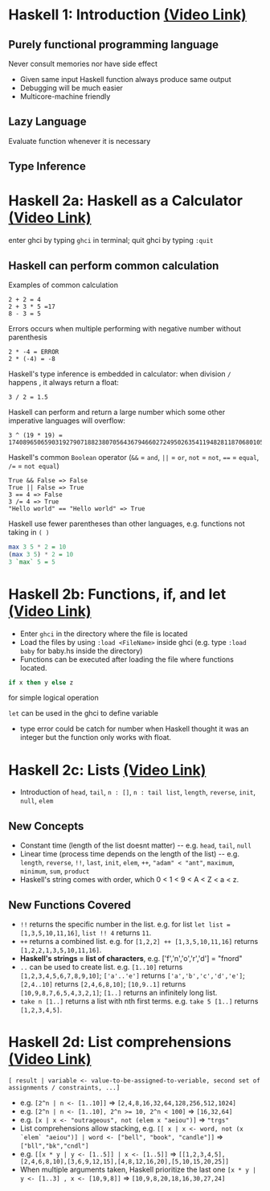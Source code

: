 # Haskell 1: Introduction [(Video Link)](https://www.youtube.com/watch?v=hJGEuFjcvZ8&list=PLS6urCrsYES24Fwzg5-Uga1QEbNm9kiU_&index=1)

## Purely functional programming language
Never consult memories nor have side effect
- Given same input Haskell function always produce same output
- Debugging will be much easier
- Multicore-machine friendly

## Lazy Language
Evaluate function whenever it is necessary

## Type Inference

# Haskell 2a: Haskell as a Calculator [(Video Link)](https://www.youtube.com/watch?v=hJGEuFjcvZ8&list=PLS6urCrsYES24Fwzg5-Uga1QEbNm9kiU_&index=2)

enter ghci by typing `ghci` in terminal; quit ghci by typing `:quit`

## Haskell can perform common calculation
Examples of common calculation
```
2 + 2 = 4
2 + 3 * 5 =17
8 - 3 = 5
```

Errors occurs when multiple performing with negative number without parenthesis
```
2 * -4 = ERROR
2 * (-4) = -8
```

Haskell's type inference is embedded in calculator: when division `/` happens , it always return a float:
```
3 / 2 = 1.5
```

Haskell can perform and return a large number which some other imperative languages will overflow:
```
3 ^ (19 * 19) = 17408965065903192790718823807056436794660272495026354119482811870680105167618464984116279288988714938612096988816320780613754987181355093129514803369660572893075468180597603
```

Haskell's common `Boolean` operator (`&&` = `and`, `||` = `or`, `not` = `not`, `==` = `equal`, `/=` = `not equal`)
```
True && False => False
True || False => True
3 == 4 => False
3 /= 4 => True
"Hello world" == "Hello world" => True
```

Haskell use fewer parentheses than other languages, e.g. functions not taking in `( )`
```haskell
max 3 5 * 2 = 10
(max 3 5) * 2 = 10
3 `max` 5 = 5
```

# Haskell 2b: Functions, if, and let [(Video Link)](https://www.youtube.com/watch?v=hJGEuFjcvZ8&list=PLS6urCrsYES24Fwzg5-Uga1QEbNm9kiU_&index=3)

- Enter `ghci` in the directory where the file is located
- Load the files by using `:load <FileName>` inside ghci (e.g. type `:load baby` for baby.hs inside the directory)
- Functions can be executed after loading the file where functions located.

```haskell 
if x then y else z
``` 

for simple logical operation

`let` can be used in the ghci to define variable

- type error could be catch for number when Haskell thought it was an integer but the function only works with float.


# Haskell 2c: Lists [(Video Link)](https://www.youtube.com/watch?v=hJGEuFjcvZ8&list=PLS6urCrsYES24Fwzg5-Uga1QEbNm9kiU_&index=4)

- Introduction of `head`, `tail`, `n : []`, `n : tail list`, `length`, `reverse`, `init`, `null`, `elem`

## New Concepts
- Constant time (length of the list doesnt matter)
-- e.g. `head`, `tail`, `null`
- Linear time (process time depends on the length of the list)
-- e.g. `length`, `reverse`, `!!`, `last`, `init`, `elem`, `++`, `"adam" < "ant"`, `maximum`, `minimum`, `sum`, `product`
- Haskell's string comes with order, which 0 < 1 < 9 < A < Z < a < z.

## New Functions Covered
- `!!` returns the specific number in the list. e.g. for list `let list = [1,3,5,10,11,16]`, `list !! 4` returns `11`.
- `++` returns a combined list. e.g. for `[1,2,2] ++ [1,3,5,10,11,16]` returns `[1,2,2,1,3,5,10,11,16]`.
- **Haskell's strings = list of characters**, e.g. ['f','n','o','r','d'] = "fnord"
- `..` can be used to create list. e.g. `[1..10]` returns `[1,2,3,4,5,6,7,8,9,10]`; `['a'..'e']` returns `['a','b','c','d','e']`; `[2,4..10]` returns `[2,4,6,8,10]`; `[10,9..1]` returns `[10,9,8,7,6,5,4,3,2,1]`; `[1..]` returns an infinitely long list. 
- `take n [1..]` returns a list with nth first terms. e.g. `take 5 [1..]` returns `[1,2,3,4,5]`.


# Haskell 2d: List comprehensions [(Video Link)](https://www.youtube.com/watch?v=hJGEuFjcvZ8&list=PLS6urCrsYES24Fwzg5-Uga1QEbNm9kiU_&index=5)
`[ result | variable <- value-to-be-assigned-to-veriable, second set of assignments / constraints, ...]`
- e.g. `[2^n | n <- [1..10]]` => `[2,4,8,16,32,64,128,256,512,1024]`
- e.g. `[2^n | n <- [1..10], 2^n >= 10, 2^n < 100]` => `[16,32,64]`
- e.g. `[x | x <- "outrageous", not (elem x "aeiou")]` => `"trgs"`
- List comprehensions allow stacking, e.g. 
  ```[[ x | x <- word, not (x `elem` "aeiou")] | word <- ["bell", "book", "candle"]]``` => `["bll","bk","cndl"]`
- e.g. `[[x * y | y <- [1..5]] | x <- [1..5]]` => `[[1,2,3,4,5],[2,4,6,8,10],[3,6,9,12,15],[4,8,12,16,20],[5,10,15,20,25]]`
- When multiple arguments taken, Haskell prioritize the last one `[x * y | y <- [1..3] , x <- [10,9,8]]` => `[10,9,8,20,18,16,30,27,24]`
